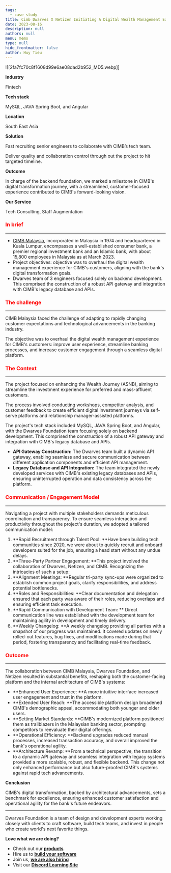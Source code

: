 ```yaml
---
tags: 
  - case study
title: Cimb Dwarves X Netizen Initiating A Digital Wealth Management Experience
date: 2023-08-16
description: null
authors: null
menu: memo
type: null
hide_frontmatter: false
author: Huy Tieu
---
```


![[2fa7fc70c8f1608d99e6ae08dad2b952_MD5.webp]]
<!-- table_of_contents cd4ef05d-487b-4bd9-be49-7d247e47bc94 -->
**Industry**

Fintech

**Tech stack**

MySQL, JAVA Spring Boot, and Angular

**Location**

South East Asia

**Solution**

Fast recruiting senior engineers to collaborate with CIMB’s tech team.

Deliver quality and collaboration control through out the project to hit targeted timeline.

**Outcome**

In charge of the backend foundation, we marked a milestone in CIMB's digital transformation journey, with a streamlined, customer-focused experience contributed to CIMB's forward-looking vision.

**Our Service**

Tech Consulting, Staff Augmentation

### <span style='color:red'>**In brief**</span>
---

* [CIMB Malaysia](https://www.cimb.com.my/), incorporated in Malaysia in 1974 and headquartered in Kuala Lumpur, encompasses a well-established consumer bank, a premier regional investment bank and an Islamic bank, with about 15,800 employees in Malaysia as at March 2023.
* Project objectives: objective was to overhaul the digital wealth management experience for CIMB's customers, aligning with the bank's digital transformation goals.
* Dwarves team of 3 engineers focused solely on backend development. This comprised the construction of a robust API gateway and integration with CIMB's legacy database and APIs.

### <span style='color:red'>**The challenge**</span>
---

CIMB Malaysia faced the challenge of adapting to rapidly changing customer expectations and technological advancements in the banking industry. 

The objective was to overhaul the digital wealth management experience for CIMB's customers: improve user experience, streamline banking processes, and increase customer engagement through a seamless digital platform. 

### <span style='color:red'>**The Context**</span>
---

The project focused on enhancing the Wealth Journey (ASNB), aiming to streamline the investment experience for preferred and mass-affluent customers. 

The process involved conducting workshops, competitor analysis, and customer feedback to create efficient digital investment journeys via self-serve platforms and relationship manager-assisted platforms.

The project's tech stack included MySQL, JAVA Spring Boot, and Angular, with the Dwarves Foundation team focusing solely on backend development. This comprised the construction of a robust API gateway and integration with CIMB's legacy database and APIs.

* **API Gateway Construction:** The Dwarves team built a dynamic API gateway, enabling seamless and secure communication between different application components and efficient API management.
* **Legacy Database and API Integration:** The team integrated the newly developed services with CIMB's existing legacy databases and APIs, ensuring uninterrupted operation and data consistency across the platform.

### <span style='color:red'>**Communication / Engagement Model**</span>
---

Navigating a project with multiple stakeholders demands meticulous coordination and transparency. To ensure seamless interaction and productivity throughout the project's duration, we adopted a tailored communication model:

1. **Rapid Recruitment through Talent Pool: **Have been building tech communities since 2020, we were about to quickly recruit and onboard developers suited for the job, ensuring a head start without any undue delays.
1. **Three-Party Partner Engagement: **This project involved the collaboration of Dwarves, Netizen, and CIMB. Recognizing the intricacies of such a setup:
1. **Alignment Meetings: **Regular tri-party sync-ups were organized to establish common project goals, clarify responsibilities, and address potential bottlenecks.
1. **Roles and Responsibilities: **Clear documentation and delegation ensured that each party was aware of their roles, reducing overlaps and ensuring efficient task execution.
1. **Rapid Communication with Development Team: ** Direct communication line was established with the development team for maintaining agility in development and timely delivery.
1. **Weekly Changelog: **A weekly changelog providing all parties with a snapshot of our progress was maintained. It covered updates on newly rolled-out features, bug fixes, and modifications made during that period, fostering transparency and facilitating real-time feedback.

### <span style='color:red'>**Outcome**</span>
---

The collaboration between CIMB Malaysia, Dwarves Foundation, and Netizen resulted in substantial benefits, reshaping both the customer-facing platform and the internal architecture of CIMB's systems:

* **Enhanced User Experience: **A more intuitive interface increased user engagement and trust in the platform.
* **Extended User Reach: **The accessible platform design broadened CIMB's demographic appeal, accommodating both younger and older users.
* **Setting Market Standards: **CIMB's modernized platform positioned them as trailblazers in the Malaysian banking sector, prompting competitors to reevaluate their digital offerings.
* **Operational Efficiency: **Backend upgrades reduced manual processes, increased transaction accuracy, and overall improved the bank's operational agility.
* **Architecture Revamp: **From a technical perspective, the transition to a dynamic API gateway and seamless integration with legacy systems provided a more scalable, robust, and flexible backend. This change not only enhanced performance but also future-proofed CIMB's systems against rapid tech advancements.

**Conclusion**

CIMB's digital transformation, backed by architectural advancements, sets a benchmark for excellence, ensuring enhanced customer satisfaction and operational agility for the bank's future endeavors.

---

Dwarves Foundation is a team of design and development experts working closely with clients to craft software, build tech teams, and invest in people who create world's next favorite things.

**Love what we are doing?**

* Check out our **[products](https://superbits.co/)**
* Hire us to **[build your software](https://d.foundation/)**
* Join us, **[we are also hiring](https://github.com/dwarvesf/WeAreHiring)**
* Visit our **[Discord Learning Site](https://discord.gg/dzNBpNTVEZ)**